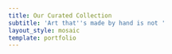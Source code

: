 ```yaml
---
title: Our Curated Collection
subtitle: 'Art that''s made by hand is not '
layout_style: mosaic
template: portfolio
---
```

